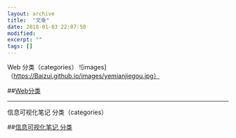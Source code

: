 ```yaml
---
layout: archive
title:  "文章"
date: 2018-01-03 22:07:50 
modified:
excerpt: ""
tags: []
---
```

Web 分类（categories）
![images]（https://Baizui.github.io/images/yemianjiegou.jpg）

##[Web分类](https://Baizui.github.io/posts/rwd/index)

---
信息可视化笔记 分类（categories）

##[信息可视化笔记 分类](https://Baizui.github.io/posts/infovis/index)
